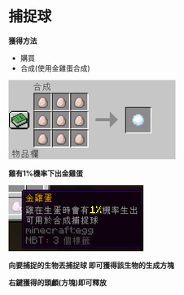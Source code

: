 # 捕捉球

**獲得方法**

- 購買
- 合成(使用金雞蛋合成)

![image](/image/goldegg.png)


**雞有1%機率下出金雞蛋**


![image](/image/goldegginfo.png)

**向要捕捉的生物丟捕捉球 即可獲得該生物的生成方塊**

**右鍵獲得的頭顱(方塊)即可釋放**
